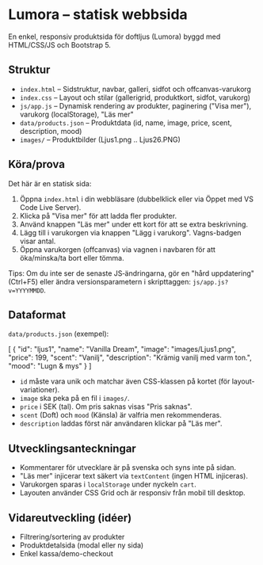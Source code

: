 # Lumora – statisk webbsida

En enkel, responsiv produktsida för doftljus (Lumora) byggd med HTML/CSS/JS och Bootstrap 5.

## Struktur

- `index.html` – Sidstruktur, navbar, galleri, sidfot och offcanvas-varukorg
- `index.css` – Layout och stilar (gallerigrid, produktkort, sidfot, varukorg)
- `js/app.js` – Dynamisk rendering av produkter, paginering ("Visa mer"), varukorg (localStorage), "Läs mer"
- `data/products.json` – Produktdata (id, name, image, price, scent, description, mood)
- `images/` – Produktbilder (Ljus1.png .. Ljus26.PNG)

## Köra/prova

Det här är en statisk sida:

1. Öppna `index.html` i din webbläsare (dubbelklick eller via Öppet med VS Code Live Server).
2. Klicka på "Visa mer" för att ladda fler produkter.
3. Använd knappen "Läs mer" under ett kort för att se extra beskrivning.
4. Lägg till i varukorgen via knappen "Lägg i varukorg". Vagns-badgen visar antal.
5. Öppna varukorgen (offcanvas) via vagnen i navbaren för att öka/minska/ta bort eller tömma.

Tips: Om du inte ser de senaste JS‑ändringarna, gör en "hård uppdatering" (Ctrl+F5) eller ändra versionsparametern i skripttaggen: `js/app.js?v=YYYYMMDD`.

## Dataformat

`data/products.json` (exempel):

[
  {
    "id": "ljus1",
    "name": "Vanilla Dream",
    "image": "images/Ljus1.png",
    "price": 199,
    "scent": "Vanilj",
    "description": "Krämig vanilj med varm ton.",
    "mood": "Lugn & mys"
  }
]

- `id` måste vara unik och matchar även CSS-klassen på kortet (för layout-variationer).
- `image` ska peka på en fil i `images/`.
- `price` i SEK (tal). Om pris saknas visas "Pris saknas".
- `scent` (Doft) och `mood` (Känsla) är valfria men rekommenderas.
- `description` laddas först när användaren klickar på "Läs mer".

## Utvecklingsanteckningar

- Kommentarer för utvecklare är på svenska och syns inte på sidan.
- "Läs mer" injicerar text säkert via `textContent` (ingen HTML injiceras).
- Varukorgen sparas i `localStorage` under nyckeln `cart`.
- Layouten använder CSS Grid och är responsiv från mobil till desktop.

## Vidareutveckling (idéer)

- Filtrering/sortering av produkter
- Produktdetalsida (modal eller ny sida)
- Enkel kassa/demo-checkout
